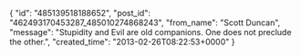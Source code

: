  {
   "id": "485139518188652",
   "post_id": "462493170453287_485010274868243",
   "from_name": "Scott Duncan",
   "message": "Stupidity and Evil are old companions. One does not preclude the other.",
   "created_time": "2013-02-26T08:22:53+0000"
 }
